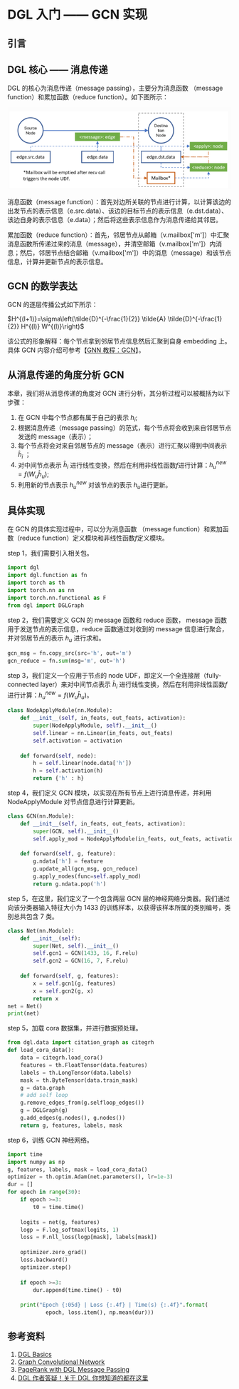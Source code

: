 # DGL 入门 —— GCN 实现

## 引言

## DGL 核心 —— 消息传递 

DGL 的核心为消息传递（message passing），主要分为消息函数 （message function）和累加函数（reduce function）。如下图所示：

![](img/message_passing.png)

消息函数（message function）：首先对边所关联的节点进行计算，以计算该边的出发节点的表示信息（e.src.data）、该边的目标节点的表示信息（e.dst.data）、该边自身的表示信息（e.data）；然后将这些表示信息作为消息传递给其邻居。

累加函数（reduce function）：首先，邻居节点从邮箱（v.mailbox['m']）中汇聚消息函数所传递过来的消息（message），并清空邮箱（v.mailbox['m']）内消息；然后，邻居节点结合邮箱（v.mailbox['m']）中的消息（message）和该节点信息，计算并更新节点的表示信息。


## GCN 的数学表达

GCN 的逐层传播公式如下所示：

$H^{(l+1)}=\sigma\left(\tilde{D}^{-\frac{1}{2}} \tilde{A} \tilde{D}^{-\frac{1}{2}} H^{(l)} W^{(l)}\right)$

该公式的形象解释：每个节点拿到邻居节点信息然后汇聚到自身 embedding 上。具体 GCN 内容介绍可参考【[GNN 教程：GCN](https://archwalker.github.io/blog/2019/06/01/GNN-Triplets-GCN.html)】。

## 从消息传递的角度分析 GCN

本章，我们将从消息传递的角度对 GCN 进行分析，其分析过程可以被概括为以下步骤：

1. 在 GCN 中每个节点都有属于自己的表示 $h_i$;
2. 根据消息传递（message passing）的范式，每个节点将会收到来自邻居节点发送的 message（表示）；
3. 每个节点将会对来自邻居节点的 message（表示）进行汇聚以得到中间表示 $\hat{h}_i$ ；
4. 对中间节点表示 $\hat{h}_i$ 进行线性变换，然后在利用非线性函数$f$进行计算：$h^{new}_u=f\left(W_u \hat{h}_u\right)$;
5. 利用新的节点表示 $h^{new}_u$ 对该节点的表示 $h_u$进行更新。

## 具体实现

在 GCN 的具体实现过程中，可以分为消息函数 （message function）和累加函数（reduce function）定义模块和非线性函数$f$定义模块。

step 1，我们需要引入相关包。

```python
import dgl
import dgl.function as fn
import torch as th
import torch.nn as nn
import torch.nn.functional as F
from dgl import DGLGraph

```

step 2，我们需要定义 GCN 的 message 函数和 reduce 函数， message 函数用于发送节点的表示信息，reduce 函数通过对收到的 message 信息进行聚合，并对邻居节点的表示 $h_u$ 进行求和。

```python
gcn_msg = fn.copy_src(src='h', out='m')
gcn_reduce = fn.sum(msg='m', out='h')

```

step 3，我们定义一个应用于节点的 node UDF，即定义一个全连接层（fully-connected layer）来对中间节点表示 $\hat{h}_i$ 进行线性变换，然后在利用非线性函数$f$进行计算：$h^{new}_u=f\left(W_u \hat{h}_u\right)$。

```python
class NodeApplyModule(nn.Module):
    def __init__(self, in_feats, out_feats, activation):
        super(NodeApplyModule, self).__init__()
        self.linear = nn.Linear(in_feats, out_feats)
        self.activation = activation

    def forward(self, node):
        h = self.linear(node.data['h'])
        h = self.activation(h)
        return {'h' : h}
```

step 4，我们定义 GCN 模块，以实现在所有节点上进行消息传递，并利用 NodeApplyModule 对节点信息进行计算更新。

```python
class GCN(nn.Module):
    def __init__(self, in_feats, out_feats, activation):
        super(GCN, self).__init__()
        self.apply_mod = NodeApplyModule(in_feats, out_feats, activation)

    def forward(self, g, feature):
        g.ndata['h'] = feature
        g.update_all(gcn_msg, gcn_reduce)
        g.apply_nodes(func=self.apply_mod)
        return g.ndata.pop('h')
```

step 5，在这里，我们定义了一个包含两层 GCN 层的神经网络分类器。我们通过向该分类器输入特征大小为 1433 的训练样本，以获得该样本所属的类别编号，类别总共包含 7 类。

```python
class Net(nn.Module):
    def __init__(self):
        super(Net, self).__init__()
        self.gcn1 = GCN(1433, 16, F.relu)
        self.gcn2 = GCN(16, 7, F.relu)

    def forward(self, g, features):
        x = self.gcn1(g, features)
        x = self.gcn2(g, x)
        return x
net = Net()
print(net)
```

step 5，加载 cora 数据集，并进行数据预处理。
```python
from dgl.data import citation_graph as citegrh
def load_cora_data():
    data = citegrh.load_cora()
    features = th.FloatTensor(data.features)
    labels = th.LongTensor(data.labels)
    mask = th.ByteTensor(data.train_mask)
    g = data.graph
    # add self loop
    g.remove_edges_from(g.selfloop_edges())
    g = DGLGraph(g)
    g.add_edges(g.nodes(), g.nodes())
    return g, features, labels, mask
```

step 6，训练 GCN 神经网络。
```python
import time
import numpy as np
g, features, labels, mask = load_cora_data()
optimizer = th.optim.Adam(net.parameters(), lr=1e-3)
dur = []
for epoch in range(30):
    if epoch >=3:
        t0 = time.time()

    logits = net(g, features)
    logp = F.log_softmax(logits, 1)
    loss = F.nll_loss(logp[mask], labels[mask])

    optimizer.zero_grad()
    loss.backward()
    optimizer.step()

    if epoch >=3:
        dur.append(time.time() - t0)

    print("Epoch {:05d} | Loss {:.4f} | Time(s) {:.4f}".format(
            epoch, loss.item(), np.mean(dur)))
```

## 参考资料

1. [DGL Basics](https://docs.dgl.ai/tutorials/basics/2_basics.html)
2. [Graph Convolutional Network](https://docs.dgl.ai/tutorials/models/1_gnn/1_gcn.html)
3. [PageRank with DGL Message Passing](https://docs.dgl.ai/tutorials/basics/3_pagerank.html)
4. [DGL 作者答疑！关于 DGL 你想知道的都在这里](https://mp.weixin.qq.com/s?__biz=MzI2MDE5MTQxNg==&mid=2649695390&idx=1&sn=ad628f54c97968d6fff55907c47cb77e)